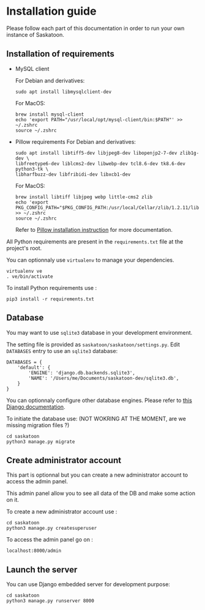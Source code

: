 # Installation guide

Please follow each part of this documentation in order to run your own instance of Saskatoon.

## Installation of requirements

- MySQL client

    For Debian and derivatives: 
    ```
    sudo apt install libmysqlclient-dev
    ```

    For MacOS:
    ```
    brew install mysql-client
    echo 'export PATH="/usr/local/opt/mysql-client/bin:$PATH"' >> ~/.zshrc
    source ~/.zshrc
    ```

- Pillow requirements
    For Debian and derivatives: 
    ```
    sudo apt install libtiff5-dev libjpeg8-dev libopenjp2-7-dev zlib1g-dev \
    libfreetype6-dev liblcms2-dev libwebp-dev tcl8.6-dev tk8.6-dev python3-tk \
    libharfbuzz-dev libfribidi-dev libxcb1-dev
    ```

    For MacOS:
    ```
    brew install libtiff libjpeg webp little-cms2 zlib
    echo 'export PKG_CONFIG_PATH="$PKG_CONFIG_PATH:/usr/local/Cellar/zlib/1.2.11/lib/pkgconfig"' >> ~/.zshrc
    source ~/.zshrc
    ```

    Refer to [Pillow installation instruction](https://pillow.readthedocs.io/en/latest/installation.html#building-on-linux) for more documentation. 


All Python requirements are present in the `requirements.txt` file at the project's root.

You can optionnaly use `virtualenv` to manage your dependencies.
```
virtualenv ve
. ve/bin/activate
```

To install Python requirements use :
```
pip3 install -r requirements.txt
```

## Database

You may want to use `sqlite3` database in your development environment.

The setting file is provided as `saskatoon/saskatoon/settings.py`. Edit `DATABASES` entry to use an `sqlite3` database: 
```
DATABASES = {
    'default': {
        'ENGINE': 'django.db.backends.sqlite3',
        'NAME': '/Users/me/Documents/saskatoon-dev/sqlite3.db',
    }
}
```
You can optionnaly configure other database engines. Please refer to [this Django documentation](https://docs.djangoproject.com/en/3.2/ref/settings/#databases).

To initiate the database use: (NOT WOKRING AT THE MOMENT, are we missing migration files ?)

```
cd saskatoon
python3 manage.py migrate
```

## Create administrator account

This part is optionnal but you can create a new administrator account to access the admin panel.

This admin panel allow you to see all data of the DB and make some action on it.

To create a new administrator account use :
```
cd saskatoon
python3 manage.py createsuperuser
```

To access the admin panel go on :
```
localhost:8000/admin
```

## Launch the server

You can use Django embedded server for development purpose:

```
cd saskatoon
python3 manage.py runserver 8000
```
